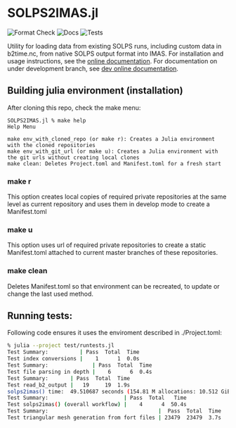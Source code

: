 # SOLPS2IMAS.jl

![Format Check](https://github.com/ProjectTorreyPines/SOLPS2IMAS.jl/actions/workflows/format_check.yml/badge.svg)
![Docs](https://github.com/ProjectTorreyPines/SOLPS2IMAS.jl/actions/workflows/make_docs.yml/badge.svg)
![Tests](https://github.com/ProjectTorreyPines/SOLPS2IMAS.jl/actions/workflows/test.yml/badge.svg)

Utility for loading data from existing SOLPS runs, including custom data in b2time.nc,
from native SOLPS output format into IMAS. For installation and usage instructions, see the [online documentation](https://projecttorreypines.github.io/SOLPS2IMAS.jl/stable). For documentation on under development branch, see [dev online documentation](https://projecttorreypines.github.io/SOLPS2IMAS.jl/dev).

## Building julia environment (installation)

After cloning this repo, check the make menu:
```
SOLPS2IMAS.jl % make help
Help Menu

make env_with_cloned_repo (or make r): Creates a Julia environment with the cloned repositories
make env_with_git_url (or make u): Creates a Julia environment with the git urls without creating local clones
make clean: Deletes Project.toml and Manifest.toml for a fresh start
```

### make r
This option creates local copies of required private repositories at the same level as current repository and uses them in develop mode to create a Manifest.toml

### make u
This option uses url of required private repositories to create a static Manifest.toml attached to current master branches of these repositories.

### make clean
Deletes Manifest.toml so that environment can be recreated, to update or change the last used method.

## Running tests:

Following code ensures it uses the enviroment described in ./Project.toml:

```bash
% julia --project test/runtests.jl
Test Summary:          | Pass  Total  Time
Test index conversions |    1      1  0.0s
Test Summary:              | Pass  Total  Time
Test file parsing in depth |    6      6  0.4s
Test Summary:       | Pass  Total  Time
Test read_b2_output |   19     19  1.9s
solps2imas() time:  49.510687 seconds (154.81 M allocations: 10.512 GiB, 8.27% gc time, 96.47% compilation time)
Test Summary:                        | Pass  Total   Time
Test solps2imas() (overall workflow) |    4      4  50.4s
Test Summary:                                   |  Pass  Total  Time
Test triangular mesh generation from fort files | 23479  23479  3.7s
```
